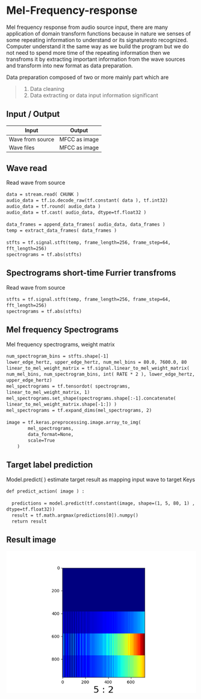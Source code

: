 # Mel-Frequency-response
Mel frequency response from audio source input, there are many application of domain transform functions because in nature we senses of some repeating information to understand or its signaturesto recognized. Computer understand it the same way as we build the program but we do not need to spend more time of the repeating information then we transfroms it by extracting important information from the wave sources and transform into new format as data preparation.

Data preparation composed of two or more mainly part which are
> 1. Data cleaning 
> 2. Data extracting or data input information significant

## Input / Output ###

| Input  | Output |
| ------------- | ------------- |
| Wave from source  | MFCC as image  |
| Wave files  | MFCC as image  |

## Wave read ###
Read wave from source
```
data = stream.read( CHUNK )
audio_data = tf.io.decode_raw(tf.constant( data ), tf.int32)
audio_data = tf.round( audio_data )
audio_data = tf.cast( audio_data, dtype=tf.float32 )
	
data_frames = append_data_frames( audio_data, data_frames )
temp = extract_data_frames( data_frames )

stfts = tf.signal.stft(temp, frame_length=256, frame_step=64, fft_length=256)
spectrograms = tf.abs(stfts)
```

## Spectrograms short-time Furrier transfroms ###
Read wave from source
```
stfts = tf.signal.stft(temp, frame_length=256, frame_step=64, fft_length=256)
spectrograms = tf.abs(stfts)
```

## Mel frequency Spectrograms ###
Mel frequency spectrograms, weight matrix
```
num_spectrogram_bins = stfts.shape[-1]
lower_edge_hertz, upper_edge_hertz, num_mel_bins = 80.0, 7600.0, 80
linear_to_mel_weight_matrix = tf.signal.linear_to_mel_weight_matrix( num_mel_bins, num_spectrogram_bins, int( RATE * 2 ), lower_edge_hertz, upper_edge_hertz)
mel_spectrograms = tf.tensordot( spectrograms, linear_to_mel_weight_matrix, 1)
mel_spectrograms.set_shape(spectrograms.shape[:-1].concatenate( linear_to_mel_weight_matrix.shape[-1:]) )
mel_spectrograms = tf.expand_dims(mel_spectrograms, 2)
	
image = tf.keras.preprocessing.image.array_to_img(
		mel_spectrograms,
		data_format=None,
		scale=True
	)
```

## Target label prediction ###
Model.predict( ) estimate target result as mapping input wave to target Keys
```
def predict_action( image ) :
  
  predictions = model.predict(tf.constant(image, shape=(1, 5, 80, 1) , dtype=tf.float32))
  result = tf.math.argmax(predictions[0]).numpy()
  return result
```

## Result image ##
![Alt text](https://github.com/jkaewprateep/Mel-Frequency-response/blob/main/Figure_2.png?raw=true "Title")
